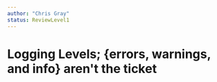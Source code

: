 ```yaml
---
author: "Chris Gray"
status: ReviewLevel1
---
```


# Logging Levels;  {errors, warnings, and info} aren't the ticket
